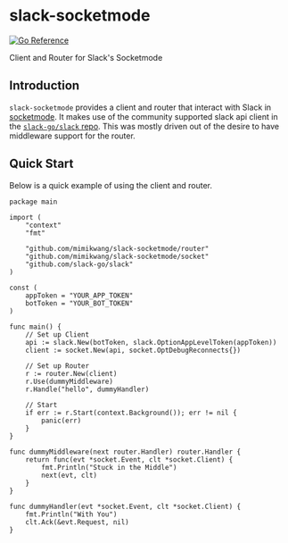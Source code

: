 # slack-socketmode
[![Go Reference](https://pkg.go.dev/badge/github.com/mimikwang/slack-socketmode.svg)](https://pkg.go.dev/github.com/mimikwang/slack-socketmode)

Client and Router for Slack's Socketmode

## Introduction

`slack-socketmode` provides a client and router that interact with Slack in [socketmode](https://api.slack.com/apis/connections/socket). It makes use of the community supported slack api client in the [`slack-go/slack` repo](https://github.com/slack-go/slack). This was mostly driven out of the desire to have middleware support for the router.

## Quick Start
Below is a quick example of using the client and router.

```
package main

import (
	"context"
	"fmt"

	"github.com/mimikwang/slack-socketmode/router"
	"github.com/mimikwang/slack-socketmode/socket"
	"github.com/slack-go/slack"
)

const (
	appToken = "YOUR_APP_TOKEN"
	botToken = "YOUR_BOT_TOKEN"
)

func main() {
    // Set up Client
	api := slack.New(botToken, slack.OptionAppLevelToken(appToken))
	client := socket.New(api, socket.OptDebugReconnects{})

    // Set up Router
	r := router.New(client)
	r.Use(dummyMiddleware)
	r.Handle("hello", dummyHandler)

    // Start
	if err := r.Start(context.Background()); err != nil {
		panic(err)
	}
}

func dummyMiddleware(next router.Handler) router.Handler {
	return func(evt *socket.Event, clt *socket.Client) {
		fmt.Println("Stuck in the Middle")
		next(evt, clt)
	}
}

func dummyHandler(evt *socket.Event, clt *socket.Client) {
	fmt.Println("With You")
	clt.Ack(&evt.Request, nil)
}
```